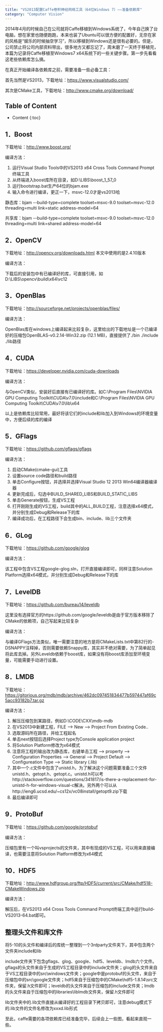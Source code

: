 ```yaml
---
title: "VS2013配置Caffe卷积神经网络工具（64位Windows 7）——准备依赖库"
category: "Computer Vision"
---
```


2014年4月的时候自己在公司就将Caffe移植到Windows系统了，今年自己换了台电脑，想在家里也随便跑跑，本来也装了Ubuntu可以很方便的配置好，无奈在家的风格是“娱乐的时候抽空学习”，所以移植到Windows还是很有必要的。但是，公司禁止将公司内部资料带出，很多地方又都忘记了，周末磨了一天终于移植完，本篇为记录将Caffe移植至Windows7 x64系统下的一些关键步骤。第一步先看看这老些依赖库怎么搞。

在真正开始编译各依赖库之前，需要准备一些必备工具：

首先当然是VS2013，下载地址：https://www.visualstudio.com/

其次是CMake工具，下载地址：http://www.cmake.org/download/

## Table of Content ##

* Content
{:toc}

## 1．Boost

下载地址：http://www.boost.org/

编译方法：

1. 运行Visual Studio Tools中的VS2013 x64 Cross Tools Command Prompt终端工具
2. 从终端进入boost库所在目录，如D:\LIBS\boost_1_57_0
3. 运行bootstrap.bat生产64位的bjam.exe
4. 输入命令进行编译，更正一下，msvc-12.0才是vs2013哈

静态库：bjam --build-type=complete toolset=msvc-9.0 toolset=msvc-12.0 threading=multi link=static address-model=64

共享库：bjam --build-type=complete toolset=msvc-9.0 toolset=msvc-12.0 threading=multi link=shared address-model=64

## 2．OpenCV

下载地址：http://opencv.org/downloads.html 本文中使用的是2.4.10版本

编译方法：

下载后的安装包中有已编译好的库，可直接引用，如D:\LIBS\opencv\build\x64\vc12

## 3．OpenBlas

下载地址：http://sourceforge.net/projects/openblas/files/

编译方法：

OpenBlas库在windows上编译起来比较复杂，这里给出的下载地址是一个已编译好的压缩包OpenBLAS-v0.2.14-Win32.zip (12.1 MB)，直接提供了./bin ./include ./lib路径

## 4．CUDA

下载地址：https://developer.nvidia.com/cuda-downloads

编译方法：

与OpenCV类似，安装好后直接有已编译好的库。如C:\Program Files\NVIDIA GPU Computing Toolkit\CUDA\v7.0\include和C:\Program Files\NVIDIA GPU Computing Toolkit\CUDA\v7.0\lib\x64 

以上是依赖库比较常用，最好将该它们的include和lib加入到Windows的环境变量中，方便后续的库的编译

## 5．GFlags

下载地址：https://github.com/gflags/gflags

编译方法：

1. 启动CMake(cmake-gui)工具
2. 设置source code路径和build路径
3. 单击Configure按钮，并选择并选择Visual Studio 12 2013 Win64编译器编译器
4. 更新完成后，勾选中BUILD_SHARED_LIBS和BUILD_STATIC_LIBS
5. 单击Generate按钮，生成VS工程 
6. 打开刚刚生成的VS工程，build其中的ALL_BUILD工程，注意选择x64模式，并分别生成Debug和Release下的库 
7. 编译成功后，在工程路径下会生成bin、include、lib三个文件夹 

## 6．GLog

下载地址：https://github.com/google/glog

编译方法：

该工程中包含VS工程google-glog.sln，打开直接编译即可，同样注意Solution Platform选择x64模式，并分别生成Debug和Release下的库

## 7．LevelDB

下载地址：https://github.com/bureau14/leveldb 

这里没有选择官方的https://github.com/google/leveldb是由于官方版本移除了CMake的依赖项，自己写起来比较复杂

编译方法：

与编译GFlags方法类似，唯一需要注意的地方是将CMakeLists.txt中第82行的-DSNAPPY注释掉，否则需要依赖Snappy库，其实并不绝对需要，为了简单起见将此库去掉。另外Leveldb依赖于boost库，如果没有将boost库添加至环境变量，可能需要手动进行设置。

## 8．LMDB

下载地址：https://gitorious.org/mdb/mdb/archive/462dc097451834477b597447af69c5acc93182b7.tar.gz

编译方法：

1. 解压压缩包到某路径，例如D:\CODE\CXX\mdb-mdb
2. 在VS2013中新建工程，FILE --> New --> Project From Existing Code.. 
3. 选取源码所在路径，并给工程起名 
4. 单击next按钮后选择Project type为Console application project 
5. 将Solution Platform修改为x64模式
6. 注意将工程的输出改为静态库，右键单击工程 --> property --> Configuration Properties --> General --> Project Default --> Configureation Type --> Static library (.lib)
7. 其中一个.c文件中包含了unistd.h，为了解决这个问题需要准备三个文件 unistd.h、getopt.h、getopt.c。unistd.h可以考http://stackoverflow.com/questions/341817/is-there-a-replacement-for-unistd-h-for-windows-visual-c解决。另外两个可以从http://ieng6.ucsd.edu/~cs12x/vc08install/getopt9.zip下载
8.  最后编译即可

## 9．ProtoBuf

下载地址：https://github.com/google/protobuf

编译方法：

压缩包里有一个叫vsprojects的文件夹，其中有现成的VS工程，可以用来直接编译，也需要注意将Solution Platform修改为x64模式

## 10．HDF5

下载地址：http://www.hdfgroup.org/ftp/HDF5/current/src/CMake/hdf518-CMakeWindows.zip

编译方法：

解压后，在VS2013 x64 Cross Tools Command Prompt终端工具中运行build-VS2013-64.bat即可。

## 整理头文件和库文件

将5-10的头文件和编译后的库统一整理到一个3rdparty文件夹下，其中包含两个文件夹include和lib

include文件夹下包含gflags、glog、google、hdf5、leveldb、lmdb六个文件。gflags的头文件来自于生成的VS工程目录中的include文件夹；glog的头文件来自于VS工程目录中的src\windows文件夹；google中是protobuf的头文件，来自于压缩包中的src\google文件夹；hdf5来自于压缩包中的CMake\hdf5-1.8.14\src文件夹，保留.h文件即可；leveldb的头文件来自于压缩包的include文件夹；lmdb的头文件来自于压缩包中的libraries\liblmdb文件夹，保留.h文件即可

lib文件夹中的.lib文件直接从编译好的工程目录下拷贝即可，注意debug模式下的.lib文件的文件名修改为xxxd.lib形式

至此，caffe需要的各项依赖库已经准备完毕，后续会上一些图，看起来直观一些。

